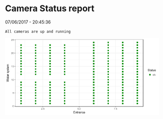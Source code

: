 Camera Status report
================
07/06/2017 - 20:45:36

    All cameras are up and running

![](camreport_files/figure-markdown_github/unnamed-chunk-2-1.png)
